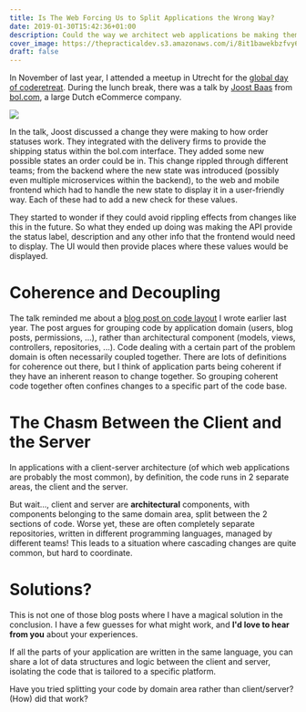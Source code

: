 ```yaml
---
title: Is The Web Forcing Us to Split Applications the Wrong Way?
date: 2019-01-30T15:42:36+01:00
description: Could the way we architect web applications be making them harder to modify?
cover_image: https://thepracticaldev.s3.amazonaws.com/i/8it1bawekbzfvy6uvj8l.jpg
draft: false
---
```


In November of last year, I attended a meetup in Utrecht for the [global day of coderetreat](https://www.coderetreat.org/). During the lunch break, there was a talk by [Joost Baas](https://www.linkedin.com/in/joost-baas-667b3814/?originalSubdomain=nl) from [bol.com](https://bol.com), a large Dutch eCommerce company.

![ ](https://thepracticaldev.s3.amazonaws.com/i/vz91sltukl1lczrhoib9.jpg)

In the talk, Joost discussed a change they were making to how order statuses work. They integrated with the delivery firms to provide the shipping status within the bol.com interface. They added some new possible states an order could be in. This change rippled through different teams; from the backend where the new state was introduced (possibly even multiple microservices within the backend), to the web and mobile frontend which had to handle the new state to display it in a user-friendly way. Each of these had to add a new check for these values.

They started to wonder if they could avoid rippling effects from changes like this in the future. So what they ended up doing was making the API provide the status label, description and any other info that the frontend would need to display. The UI would then provide places where these values would be displayed.

# Coherence and Decoupling

The talk reminded me about a [blog post on code layout](https://www.frederikcreemers.be/posts/code-layout/) I wrote earlier last year. The post argues for grouping code by application domain (users, blog posts, permissions, ...), rather than architectural component (models, views, controllers, repositories, ...). Code dealing with a certain part of the problem domain is often necessarily coupled together. There are lots of definitions for coherence out there, but I think of application parts being coherent if they have an inherent reason to change together. So grouping coherent code together often confines changes to a specific part of the code base.

# The Chasm Between the Client and the Server

In applications with a client-server architecture (of which web applications are probably the most common), by definition, the code runs in 2 separate areas, the client and the server. 

But wait..., client and server are **architectural** components, with components belonging to the same domain area, split between the 2 sections of code. Worse yet, these are often completely separate repositories, written in different programming languages, managed by different teams! This leads to a situation where cascading changes are quite common, but hard to coordinate.

# Solutions?

This is not one of those blog posts where I have a magical solution in the conclusion. I have a few guesses for what might work, and **I'd love to hear from you** about your experiences.

If all the parts of your application are written in the same language, you can share a lot of data structures and logic between the client and server, isolating the code that is tailored to a specific platform.

Have you tried splitting your code by domain area rather than client/server? (How) did that work?




